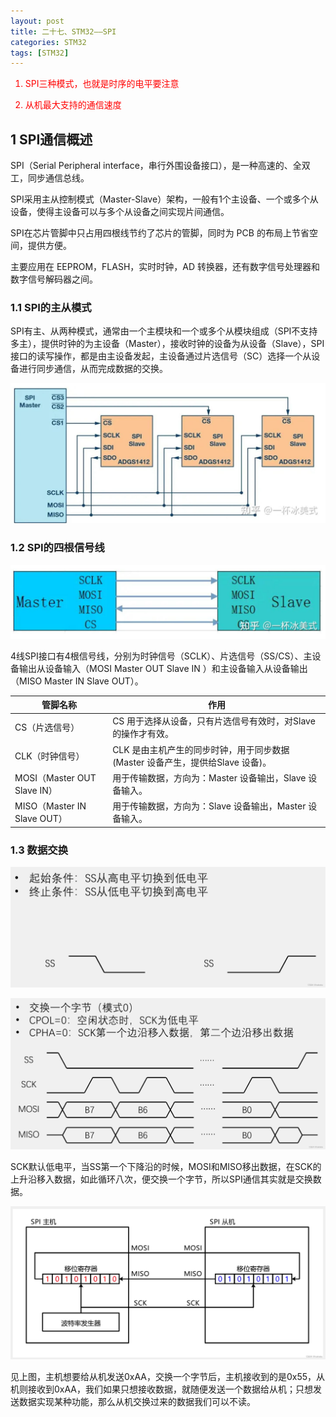 ```yaml
---
layout: post
title: 二十七、STM32——SPI
categories: STM32
tags: [STM32]
---
```


<font color="red">

1. SPI三种模式，也就是时序的电平要注意

2. 从机最大支持的通信速度

</font>


## 1 SPI通信概述

SPI（Serial Peripheral interface，串行外围设备接口），是一种高速的、全双工，同步通信总线。

SPI采用主从控制模式（Master-Slave）架构，一般有1个主设备、一个或多个从设备，使得主设备可以与多个从设备之间实现片间通信。

SPI在芯片管脚中只占用四根线节约了芯片的管脚，同时为 PCB 的布局上节省空间，提供方便。

主要应用在 EEPROM，FLASH，实时时钟，AD 转换器，还有数字信号处理器和数字信号解码器之间。

### 1.1 SPI的主从模式

SPI有主、从两种模式，通常由一个主模块和一个或多个从模块组成（SPI不支持多主），提供时钟的为主设备（Master），接收时钟的设备为从设备（Slave），SPI接口的读写操作，都是由主设备发起，主设备通过片选信号（SC）选择一个从设备进行同步通信，从而完成数据的交换。

![alt text](/assets/ST/27_SPI/image/image.png)

### 1.2 SPI的四根信号线

![alt text](/assets/ST/27_SPI/image/image-1.png)

4线SPI接口有4根信号线，分别为时钟信号（SCLK）、片选信号（SS/CS）、主设备输出从设备输入（MOSI Master OUT Slave IN ）和主设备输入从设备输出（MISO Master IN Slave OUT）。

| 管脚名称                      | 作用                                               |
| ------------------------- | ------------------------------------------------ |
| CS（片选信号）                  | CS 用于选择从设备，只有片选信号有效时，对Slave的操作才有效。               |
| CLK（时钟信号）                 | CLK 是由主机产生的同步时钟，用于同步数据(Master 设备产生，提供给Slave 设备)。 |
| MOSI（Master OUT Slave IN） | 用于传输数据，方向为：Master 设备输出，Slave 设备输入。               |
| MISO（Master IN Slave OUT） | 用于传输数据，方向为：Slave 设备输出，Master 设备输入。               |

### 1.3 数据交换

![alt text](/assets/ST/27_SPI/image/image-2.png)

![alt text](/assets/ST/27_SPI/image/image-3.png)

SCK默认低电平，当SS第一个下降沿的时候，MOSI和MISO移出数据，在SCK的上升沿移入数据，如此循环八次，便交换一个字节，所以SPI通信其实就是交换数据。

![alt text](/assets/ST/27_SPI/image/image-4.png)

见上图，主机想要给从机发送0xAA，交换一个字节后，主机接收到的是0x55，从机则接收到0xAA，我们如果只想接收数据，就随便发送一个数据给从机；只想发送数据实现某种功能，那么从机交换过来的数据我们可以不读。



